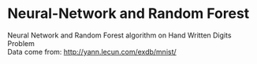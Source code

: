 # Neural-Network and Random Forest
Neural Network and Random Forest algorithm on Hand Written Digits Problem  
Data come from: http://yann.lecun.com/exdb/mnist/

